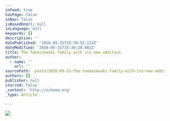 ```yaml
---
inFeed: true
hasPage: false
inNav: false
isBasedOnUrl: null
inLanguage: null
keywords: []
description: ''
datePublished: '2016-05-31T15:39:52.133Z'
dateModified: '2016-05-31T15:30:20.402Z'
title: The Tomaszewski family with its new addition
author:
  - name: ''
    url: ''
sourcePath: _posts/2016-05-31-the-tomaszewski-family-with-its-new-addition.md
authors: []
publisher: null
starred: false
_context: 'http://schema.org'
_type: Article

---
```

![](https://the-grid-user-content.s3-us-west-2.amazonaws.com/1bb612d5-0849-4f73-b9c8-b52a2c18760c.jpg)